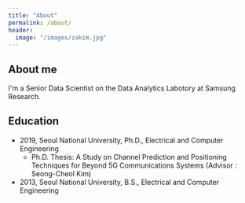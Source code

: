 ```yaml
---
title: "About"
permalink: /about/
header:
  image: "/images/zakim.jpg"
---
```


## About me
I'm a Senior Data Scientist on the Data Analytics Labotory at Samsung Research.


## Education
- 2019, Seoul National University, Ph.D., Electrical and Computer Engineering
  - Ph.D. Thesis: A Study on Channel Prediction and Positioning Techniques for Beyond 5G Communications Systems (Advisor : Seong-Cheol Kim)
- 2013, Seoul National University, B.S., Electrical and Computer Engineering
